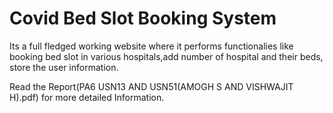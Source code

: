 # Covid Bed Slot Booking System

Its a full fledged working website where it performs functionalies like booking bed slot in various hospitals,add number of hospital and their beds,
store the user information.

Read the Report(PA6 USN13 AND USN51(AMOGH S AND VISHWAJIT H).pdf)  for more detailed Information.
